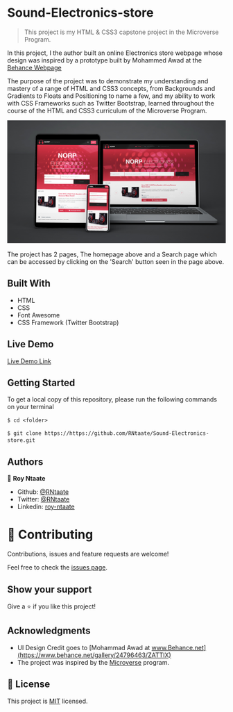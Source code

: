 # Sound-Electronics-store

>This project is my HTML & CSS3 capstone project in the Microverse Program.

In this project, I the author built an online Electronics store webpage whose design was inspired by a prototype  built by Mohammed Awad at the [Behance Webpage](https://www.behance.net/gallery/24796463/ZATTIX)

The purpose of the project was to demonstrate my understanding and mastery of a range of  HTML and CSS3 concepts, from Backgrounds and Gradients to Floats and Positioning to name a few, and my ability to work with CSS Frameworks such as Twitter Bootstrap, learned throughout the course of the HTML and CSS3 curriculum of the Microverse Program.


![screenshot](./images/screenshot_electronics.jpg)

The project has 2 pages, The homepage above and a Search page which can be accessed by clicking on the 'Search' button seen in the page above.

## Built With
- HTML
- CSS
- Font Awesome
- CSS Framework (Twitter Bootstrap)

## Live Demo

[Live Demo Link](https://rawcdn.githack.com/RNtaate/Sound-Electronics-store/ccadeae6e3e1eda77681a48f5f835e974dddcbd5/index.html)


## Getting Started
To get a local copy of this repository, please run the following commands on your terminal

```
$ cd <folder>
```

```
$ git clone https://https://github.com/RNtaate/Sound-Electronics-store.git
```

## Authors

👤 **Roy Ntaate**

- Github: [@RNtaate](https://github.com/RNtaate)
- Twitter: [@RNtaate](https://twitter.com/RNtaate)
- Linkedin: [roy-ntaate](https://linkedin.com/in/roy-ntaate)


# 🤝 Contributing

Contributions, issues and feature requests are welcome!

Feel free to check the [issues page](https://github.com/RNtaate/Sound-Electronics-store/issues).

## Show your support

Give a ⭐️ if you like this project!

## Acknowledgments
- UI Design Credit goes to [Mohammad Awad at www.Behance.net](https://www.behance.net/gallery/24796463/ZATTIX)
- The project was inspired by the [Microverse](https://www.microverse.org/) program.

## 📝 License

This project is [MIT](lic.url) licensed.
